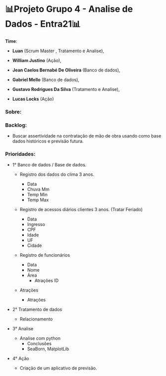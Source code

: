 # 📊Projeto Grupo 4 - Analise de Dados - Entra21📊
**Time**: 

- **Luan** (Scrum Master , Tratamento e Analise),

- **William Justino** (Ação), 

- **Jean Caelos Bernabé De Oliveira** (Banco de dados),

- **Gabriel Mello** (Banco de dados), 

- **Gustavo Rodrigues Da Silva** (Tratamento e Analise), 

- **Lucas Locks** (Ação) 

### **Sobre:**



### **Backlog:** 

- Buscar assertividade na contratação de mão de obra usando como base dados históricos e previsão futura.



### **Prioridades:** 

- 1° Banco de dados / Base de dados.	

  - Registro dos dados do clima 3 anos. 

    - Data
    - Chuva Mm
    - Temp Min
    - Temp Max

  - Registro de acessos diários clientes 3 anos. (Tratar Feriado) 

    - Data
    - Ingresso
    - CPF
    - Idade
    - UF
    - Cidade

  - Registro de funcionários

    - Data
    - Nome
    - Área
      - Atrações ID		

  -  Atrações
      - Atrações

    

- 2° Tratamento de dados
  - Relacionamento

- 3° Analise
  - Analise com python
    - Conclusões
    - SeaBorn, MatplotLib

- 4° Ação
  - Criação de um aplicativo de previsão.

